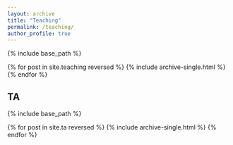 ```yaml
---
layout: archive
title: "Teaching"
permalink: /teaching/
author_profile: true
---
```


{% include base_path %}

{% for post in site.teaching reversed %}
  {% include archive-single.html %}
{% endfor %}

## TA

{% include base_path %}

{% for post in site.ta reversed %}
  {% include archive-single.html %}
{% endfor %}
